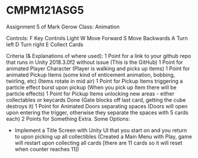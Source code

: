 # CMPM121ASG5
Assignment 5 of Mark Gerow Class: Animation

Controls:
F Key Controls Light
W Move Forward
S Move Backwards
A Turn left
D Turn right
E Collect Cards

Criteria (& Explanations of where used):
1 Point for a link to your github repo that runs in Unity 2018.3.0f2 without issue (This is the GitHub)
1 Point for animated Player Character (Player is walking and picks up items)
1 Point for animated Pickup Items (some kind of enticement animation, bobbing, twirling, etc) (Items rotate in mid air)
1 Point for Pickup Items triggering a particle effect burst upon pickup (When you pick up Item there will be particle effects)
1 Point for Pickup Items unlocking new areas - either collectables or keycards Done (Gate blocks off last card, getting the cube destroys it)
1 Point for Animated Doors separating spaces (Doors will open upon entering the trigger, otherwise they separate the spaces with 5 cards each)
2 Points for Something Extra. Some Options: 
- Implement a Title Screen with Unity UI that you start on and you return to upon picking up all collectibles (Created a Main Menu with Play, game will restart upon collecting all cards [there are 11 cards so it will reset when counter reaches 11])
